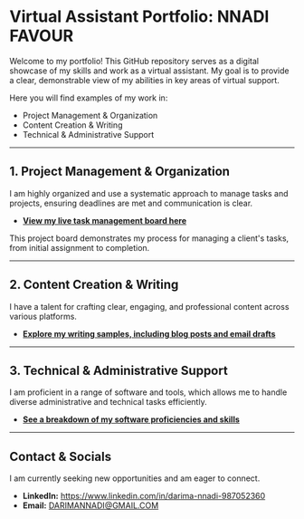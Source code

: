 # Virtual Assistant Portfolio: NNADI FAVOUR

Welcome to my portfolio! This GitHub repository serves as a digital showcase of my skills and work as a virtual assistant. My goal is to provide a clear, demonstrable view of my abilities in key areas of virtual support.

Here you will find examples of my work in:
- Project Management & Organization
- Content Creation & Writing
- Technical & Administrative Support

---

## 1. Project Management & Organization

I am highly organized and use a systematic approach to manage tasks and projects, ensuring deadlines are met and communication is clear.

* **[View my live task management board here](https://github.com/[YourUsername]/VA-Project-Board/projects/1)**

This project board demonstrates my process for managing a client's tasks, from initial assignment to completion.

---

## 2. Content Creation & Writing

I have a talent for crafting clear, engaging, and professional content across various platforms.

* **[Explore my writing samples, including blog posts and email drafts](https://github.com/[YourUsername]/VA-Writing-Samples)**
  

---

## 3. Technical & Administrative Support

I am proficient in a range of software and tools, which allows me to handle diverse administrative and technical tasks efficiently.

* **[See a breakdown of my software proficiencies and skills](https://github.com/[YourUsername]/VA-Software-Skills)**
  

---

## Contact & Socials

I am currently seeking new opportunities and am eager to connect.

- **LinkedIn:** https://www.linkedin.com/in/darima-nnadi-987052360
- **Email:** DARIMANNADI@GMAIL.COM
